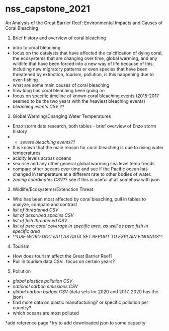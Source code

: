# nss_capstone_2021

An Analysis of the Great Barrier Reef: Environmental Impacts and Causes of Coral Bleaching

1. Brief history and overview of coral bleaching
  - intro to coral bleaching
  - focus on the catalysts that have affected the calcification of dying coral, the ecosystems that are changing over time, global warming, and any wildlife that have been forced into a new way of life because of this, including new migratory patterns or even species that have been threatened by extinction, tourism, pollution, is this happening due to over-fishing
  - what are some main causes of coral bleaching
  - how long has coral bleaching been going on
  - focus on specific timeline of known coral bleaching events (2015-2017 seemed to be the two years with the heaviest bleaching events)
  - *bleaching events CSV* ??

2. Global Warming/Changing Water Temperatures
  - Enzo storm data research, both tables - brief overview of Enzo storm history
  - - *severe bleaching events*??
  - It is known that the main reason for coral bleaching is due to rising water temperatures
  - acidity levels across oceans
  - sea rise and any other general global warming sea level temp trends
  - compare other oceans over time and see if the Pacific ocean has changed in temperature at a different rate to other bodies of water. 
  - *zoning coordinates CSV*?? see if this is useful at all somehow with json
 
3. Wildlife/Ecosystems/Extenction Threat
- Who has been most affected by coral bleaching, pull in tables to analyze, compare and contrast
- *list of threatened CSV*
- *list of described species CSV*
- *list of fish threatened CSV*
- *list of perc coral coverage in specific area, as well as perc fish in specific area*
- ^^*USE WORD DOC eATLAS DATA SET REPORT TO EXPLAIN FINDINGS*^^

4. Tourism
- How does tourism affect the Great Barrier Reef?
- Pull in tourism data CSV.. focus on certain years? 


5. Pollution
- *global plastics pollution CSV*
- *national carbon emissions CSV*
- *global carbon budget CSV* (data sets for 2020 and 2017, 2020 has the json)
- find more data on plastic manufacturing? or specific pollution per country?
- which oceans are most polluted


*add reference page
*try to add downloaded json to some capacity
